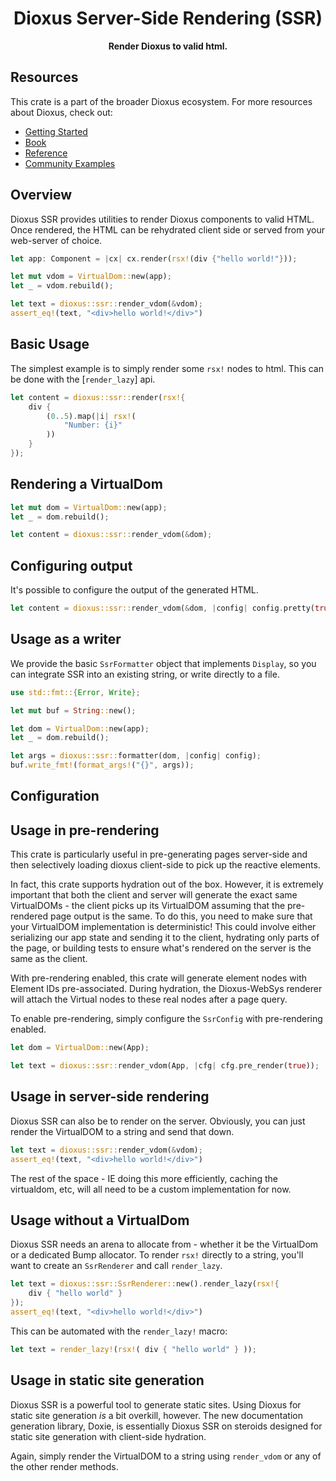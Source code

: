 <div align="center">
  <h1>Dioxus Server-Side Rendering (SSR)</h1>
  <p>
    <strong>Render Dioxus to valid html.</strong>
  </p>
</div>

## Resources
This crate is a part of the broader Dioxus ecosystem. For more resources about Dioxus, check out:

- [Getting Started](https://dioxuslabs.com/getting-started)
- [Book](https://dioxuslabs.com/book)
- [Reference](https://dioxuslabs.com/reference)
- [Community Examples](https://github.com/DioxusLabs/community-examples)

## Overview

Dioxus SSR provides utilities to render Dioxus components to valid HTML. Once rendered, the HTML can be rehydrated client side or served from your web-server of choice.

```rust
let app: Component = |cx| cx.render(rsx!(div {"hello world!"}));

let mut vdom = VirtualDom::new(app);
let _ = vdom.rebuild();

let text = dioxus::ssr::render_vdom(&vdom);
assert_eq!(text, "<div>hello world!</div>")
```


## Basic Usage

The simplest example is to simply render some `rsx!` nodes to html. This can be done with the [`render_lazy`] api.

```rust
let content = dioxus::ssr::render(rsx!{
    div {
        (0..5).map(|i| rsx!(
            "Number: {i}"
        ))
    }
});
```

## Rendering a VirtualDom

```rust
let mut dom = VirtualDom::new(app);
let _ = dom.rebuild();

let content = dioxus::ssr::render_vdom(&dom);
```

## Configuring output
It's possible to configure the output of the generated HTML. 

```rust
let content = dioxus::ssr::render_vdom(&dom, |config| config.pretty(true).prerender(true));
```

## Usage as a writer

We provide the basic `SsrFormatter` object that implements `Display`, so you can integrate SSR into an existing string, or write directly to a file.

```rust
use std::fmt::{Error, Write};

let mut buf = String::new();

let dom = VirtualDom::new(app);
let _ = dom.rebuild();

let args = dioxus::ssr::formatter(dom, |config| config);
buf.write_fmt!(format_args!("{}", args));
```

## Configuration







## Usage in pre-rendering 

This crate is particularly useful in pre-generating pages server-side and then selectively loading dioxus client-side to pick up the reactive elements.

In fact, this crate supports hydration out of the box. However, it is extremely important that both the client and server will generate the exact same VirtualDOMs - the client picks up its VirtualDOM assuming that the pre-rendered page output is the same. To do this, you need to make sure that your VirtualDOM implementation is deterministic! This could involve either serializing our app state and sending it to the client, hydrating only parts of the page, or building tests to ensure what's rendered on the server is the same as the client.

With pre-rendering enabled, this crate will generate element nodes with Element IDs pre-associated. During hydration, the Dioxus-WebSys renderer will attach the Virtual nodes to these real nodes after a page query.

To enable pre-rendering, simply configure the `SsrConfig` with pre-rendering enabled.

```rust
let dom = VirtualDom::new(App);

let text = dioxus::ssr::render_vdom(App, |cfg| cfg.pre_render(true));
```

## Usage in server-side rendering

Dioxus SSR can also be to render on the server. Obviously, you can just render the VirtualDOM to a string and send that down.

```rust
let text = dioxus::ssr::render_vdom(&vdom);
assert_eq!(text, "<div>hello world!</div>")
```

The rest of the space - IE doing this more efficiently, caching the virtualdom, etc, will all need to be a custom implementation for now.

## Usage without a VirtualDom

Dioxus SSR needs an arena to allocate from - whether it be the VirtualDom or a dedicated Bump allocator. To render `rsx!` directly to a string, you'll want to create an `SsrRenderer` and call `render_lazy`.

```rust
let text = dioxus::ssr::SsrRenderer::new().render_lazy(rsx!{
    div { "hello world" }
});
assert_eq!(text, "<div>hello world!</div>")
```

This can be automated with the `render_lazy!` macro:

```rust
let text = render_lazy!(rsx!( div { "hello world" } ));
```

## Usage in static site generation

Dioxus SSR is a powerful tool to generate static sites. Using Dioxus for static site generation _is_ a bit overkill, however. The new documentation generation library, Doxie, is essentially Dioxus SSR on steroids designed for static site generation with client-side hydration.


Again, simply render the VirtualDOM to a string using `render_vdom` or any of the other render methods.
